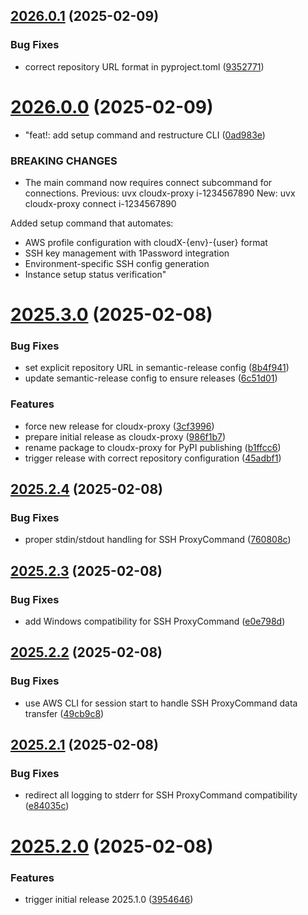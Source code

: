## [2026.0.1](https://github.com/easytocloud/cloudX-proxy/compare/2026.0.0...2026.0.1) (2025-02-09)


### Bug Fixes

* correct repository URL format in pyproject.toml ([9352771](https://github.com/easytocloud/cloudX-proxy/commit/93527710145b870d071d640ccde666b1f3f812f8))

# [2026.0.0](https://github.com/easytocloud/cloudX-proxy/compare/2025.3.0...2026.0.0) (2025-02-09)


* "feat!: add setup command and restructure CLI ([0ad983e](https://github.com/easytocloud/cloudX-proxy/commit/0ad983e42da10856e420f207bec069aa523fc314))


### BREAKING CHANGES

* The main command now requires connect subcommand for connections.
Previous: uvx cloudx-proxy i-1234567890
New: uvx cloudx-proxy connect i-1234567890

Added setup command that automates:
- AWS profile configuration with cloudX-{env}-{user} format
- SSH key management with 1Password integration
- Environment-specific SSH config generation
- Instance setup status verification"

# [2025.3.0](https://github.com/easytocloud/cloudX-proxy/compare/2025.2.4...2025.3.0) (2025-02-08)


### Bug Fixes

* set explicit repository URL in semantic-release config ([8b4f941](https://github.com/easytocloud/cloudX-proxy/commit/8b4f94194ce28a7f3830ef279d390dea4814251a))
* update semantic-release config to ensure releases ([6c51d01](https://github.com/easytocloud/cloudX-proxy/commit/6c51d014438f035176ecf8171ff0ee0b21948f6e))


### Features

* force new release for cloudx-proxy ([3cf3996](https://github.com/easytocloud/cloudX-proxy/commit/3cf3996f59533012f64261b2f593927fee7855b3))
* prepare initial release as cloudx-proxy ([986f1b7](https://github.com/easytocloud/cloudX-proxy/commit/986f1b7791ce4a6d213e743e5e2e902149639fdf))
* rename package to cloudx-proxy for PyPI publishing ([b1ffcc6](https://github.com/easytocloud/cloudX-proxy/commit/b1ffcc62b10f259fb42fb10cb9b5ecc0acc48d1b))
* trigger release with correct repository configuration ([45adbf1](https://github.com/easytocloud/cloudX-proxy/commit/45adbf13522f6352bb86fac8a9d51c4644892c1d))

## [2025.2.4](https://github.com/easytocloud/cloudX-client/compare/2025.2.3...2025.2.4) (2025-02-08)


### Bug Fixes

* proper stdin/stdout handling for SSH ProxyCommand ([760808c](https://github.com/easytocloud/cloudX-client/commit/760808c0498e865681795d5125b80c0808432ef3))

## [2025.2.3](https://github.com/easytocloud/cloudX-client/compare/2025.2.2...2025.2.3) (2025-02-08)


### Bug Fixes

* add Windows compatibility for SSH ProxyCommand ([e0e798d](https://github.com/easytocloud/cloudX-client/commit/e0e798d16b64d59c3dfb3493d30b590019b25855))

## [2025.2.2](https://github.com/easytocloud/cloudX-client/compare/2025.2.1...2025.2.2) (2025-02-08)


### Bug Fixes

* use AWS CLI for session start to handle SSH ProxyCommand data transfer ([49cb9c8](https://github.com/easytocloud/cloudX-client/commit/49cb9c86d3a4d25b893d8baea181df229ccabb0d))

## [2025.2.1](https://github.com/easytocloud/cloudX-client/compare/2025.2.0...2025.2.1) (2025-02-08)


### Bug Fixes

* redirect all logging to stderr for SSH ProxyCommand compatibility ([e84035c](https://github.com/easytocloud/cloudX-client/commit/e84035ca81c0cf59adc4d9ce9378da25fe28b367))

# [2025.2.0](https://github.com/easytocloud/cloudX-client/compare/2025.1.0...2025.2.0) (2025-02-08)


### Features

* trigger initial release 2025.1.0 ([3954646](https://github.com/easytocloud/cloudX-client/commit/395464622a3369c11391a64f7f6ce52a1bba2c17))
